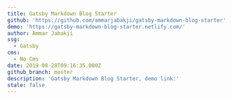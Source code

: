 ```yaml
---
title: Gatsby Markdown Blog Starter
github: 'https://github.com/ammarjabakji/gatsby-markdown-blog-starter'
demo: 'https://gatsby-markdown-blog-starter.netlify.com/'
author: Ammar Jabakji
ssg:
  - Gatsby
cms:
  - No Cms
date: 2019-08-28T09:16:35.000Z
github_branch: master
description: 'Gatsby Markdown Blog Starter, demo link:'
stale: false
---
```

